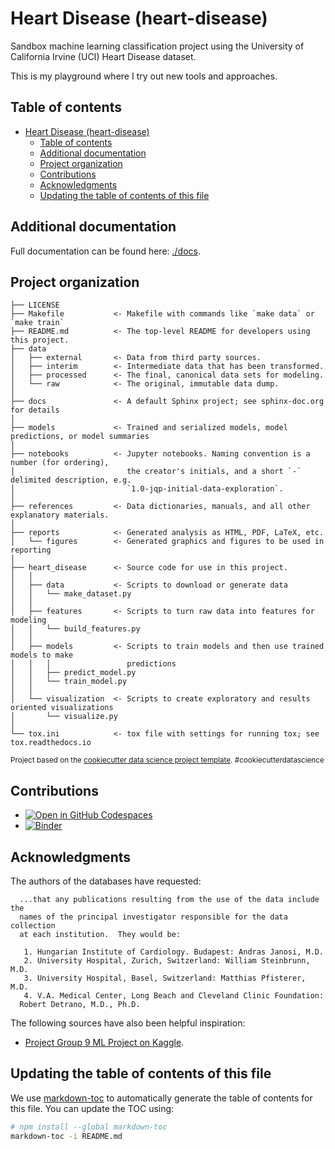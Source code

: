# Heart Disease (heart-disease)

Sandbox machine learning classification project using the
University of California Irvine (UCI) Heart Disease dataset.

This is my playground where I try out new tools and approaches.

<!-- FIXME: Add badges from template. -->

## Table of contents

<!-- toc -->

- [Heart Disease (heart-disease)](#heart-disease-heart-disease)
  - [Table of contents](#table-of-contents)
  - [Additional documentation](#additional-documentation)
  - [Project organization](#project-organization)
  - [Contributions](#contributions)
  - [Acknowledgments](#acknowledgments)
  - [Updating the table of contents of this file](#updating-the-table-of-contents-of-this-file)

<!-- tocstop -->

## Additional documentation

Full documentation can be found here: [./docs](./docs).

## Project organization

<!-- FIXME: Convert to mermaid? -->

    ├── LICENSE
    ├── Makefile           <- Makefile with commands like `make data` or `make train`
    ├── README.md          <- The top-level README for developers using this project.
    ├── data
    │   ├── external       <- Data from third party sources.
    │   ├── interim        <- Intermediate data that has been transformed.
    │   ├── processed      <- The final, canonical data sets for modeling.
    │   └── raw            <- The original, immutable data dump.
    │
    ├── docs               <- A default Sphinx project; see sphinx-doc.org for details
    │
    ├── models             <- Trained and serialized models, model predictions, or model summaries
    │
    ├── notebooks          <- Jupyter notebooks. Naming convention is a number (for ordering),
    │                         the creator's initials, and a short `-` delimited description, e.g.
    │                         `1.0-jqp-initial-data-exploration`.
    │
    ├── references         <- Data dictionaries, manuals, and all other explanatory materials.
    │
    ├── reports            <- Generated analysis as HTML, PDF, LaTeX, etc.
    │   └── figures        <- Generated graphics and figures to be used in reporting
    │
    ├── heart_disease      <- Source code for use in this project.
    │   │
    │   ├── data           <- Scripts to download or generate data
    │   │   └── make_dataset.py
    │   │
    │   ├── features       <- Scripts to turn raw data into features for modeling
    │   │   └── build_features.py
    │   │
    │   ├── models         <- Scripts to train models and then use trained models to make
    │   │   │                 predictions
    │   │   ├── predict_model.py
    │   │   └── train_model.py
    │   │
    │   └── visualization  <- Scripts to create exploratory and results oriented visualizations
    │       └── visualize.py
    │
    └── tox.ini            <- tox file with settings for running tox; see tox.readthedocs.io

<p><small>Project based on the <a target="_blank" href="https://drivendata.github.io/cookiecutter-data-science/">cookiecutter data science project template</a>. #cookiecutterdatascience</small></p>

## Contributions

-   [![Open in GitHub Codespaces](https://github.com/codespaces/badge.svg)](https://codespaces.new/proinsias/heart-disease?quickstart=1)
-   [![Binder](https://mybinder.org/badge_logo.svg)](https://mybinder.org/v2/gh/betatim/binderlyzer/master)

## Acknowledgments

The authors of the databases have requested:

      ...that any publications resulting from the use of the data include the
      names of the principal investigator responsible for the data collection
      at each institution.  They would be:

       1. Hungarian Institute of Cardiology. Budapest: Andras Janosi, M.D.
       2. University Hospital, Zurich, Switzerland: William Steinbrunn, M.D.
       3. University Hospital, Basel, Switzerland: Matthias Pfisterer, M.D.
       4. V.A. Medical Center, Long Beach and Cleveland Clinic Foundation:
      Robert Detrano, M.D., Ph.D.

The following sources have also been helpful inspiration:

* [Project Group 9 ML Project on Kaggle](https://www.kaggle.com/code/doraakbulut/project-group-9-ml-project).

## Updating the table of contents of this file

We use [markdown-toc](https://github.com/jonschlinkert/markdown-toc)
to automatically generate the table of contents for this file.
You can update the TOC using:

```bash
# npm install --global markdown-toc
markdown-toc -i README.md
```
